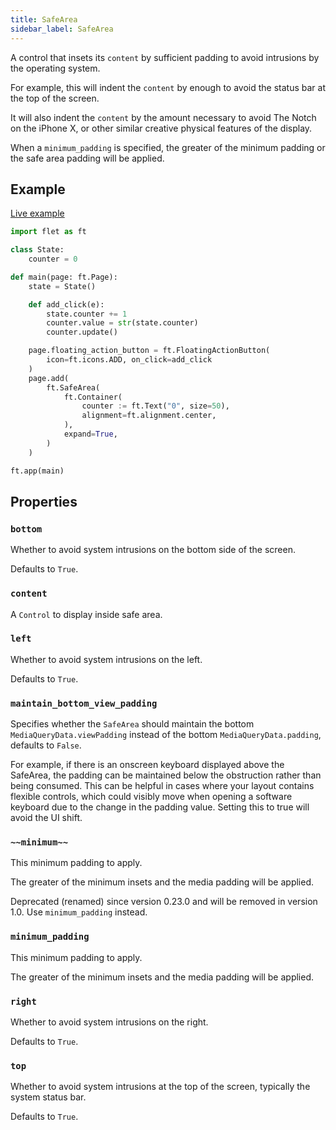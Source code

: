 ```yaml
---
title: SafeArea
sidebar_label: SafeArea
---
```


A control that insets its `content` by sufficient padding to avoid intrusions by the operating system.

For example, this will indent the `content` by enough to avoid the status bar at the top of the screen.

It will also indent the `content` by the amount necessary to avoid The Notch on the iPhone X, or other similar creative physical features of the display.

When a `minimum_padding` is specified, the greater of the minimum padding or the safe area padding will be applied.

## Example

[Live example](https://flet-controls-gallery.fly.dev/layout/safearea)

```python
import flet as ft

class State:
    counter = 0

def main(page: ft.Page):
    state = State()

    def add_click(e):
        state.counter += 1
        counter.value = str(state.counter)
        counter.update()

    page.floating_action_button = ft.FloatingActionButton(
        icon=ft.icons.ADD, on_click=add_click
    )
    page.add(
        ft.SafeArea(
            ft.Container(
                counter := ft.Text("0", size=50),
                alignment=ft.alignment.center,
            ),
            expand=True,
        )
    )

ft.app(main)
```

## Properties

### `bottom`

Whether to avoid system intrusions on the bottom side of the screen.

Defaults to `True`.

### `content`

A `Control` to display inside safe area.

### `left`

Whether to avoid system intrusions on the left.

Defaults to `True`.

### `maintain_bottom_view_padding`

Specifies whether the `SafeArea` should maintain the bottom `MediaQueryData.viewPadding` instead of the bottom `MediaQueryData.padding`, defaults to `False`.

For example, if there is an onscreen keyboard displayed above the SafeArea, the padding can be maintained below the obstruction rather than being consumed. This can be helpful in cases where your layout contains flexible controls, which could visibly move when opening a software keyboard due to the change in the padding value. Setting this to true will avoid the UI shift.

### `~~minimum~~`

This minimum padding to apply.

The greater of the minimum insets and the media padding will be applied.

Deprecated (renamed) since version 0.23.0 and will be removed in version 1.0. Use `minimum_padding` instead.

### `minimum_padding`

This minimum padding to apply.

The greater of the minimum insets and the media padding will be applied.

### `right`

Whether to avoid system intrusions on the right.

Defaults to `True`.

### `top`

Whether to avoid system intrusions at the top of the screen, typically the system status bar.

Defaults to `True`.

